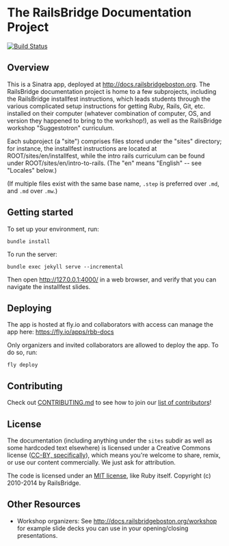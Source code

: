 # The RailsBridge Documentation Project

[![Build
Status](https://travis-ci.org/railsbridge-boston/docs.png)](https://travis-ci.org/railsbridge-boston/docs)

## Overview

This is a Sinatra app, deployed at <http://docs.railsbridgeboston.org>. The RailsBridge documentation project is home to a few subprojects, including the RailsBridge installfest instructions, which leads students through the various complicated setup instructions for getting Ruby, Rails, Git, etc. installed on their computer (whatever combination of computer, OS, and version they happened to bring to the workshop!), as well as the RailsBridge workshop "Suggestotron" curriculum.

Each subproject (a "site") comprises files stored under the "sites" directory; for instance, the installfest instructions are located at ROOT/sites/en/installfest, while the intro rails curriculum can be found under ROOT/sites/en/intro-to-rails. (The "en" means "English" -- see "Locales" below.)

(If multiple files exist with the same base name, `.step` is preferred over `.md`, and `.md` over `.mw`.)

## Getting started

To set up your environment, run:

    bundle install

To run the server:

    bundle exec jekyll serve --incremental

Then open <http://127.0.0.1:4000/> in a web browser, and verify that you can navigate the installfest slides.

## Deploying

The app is hosted at fly.io and collaborators with access can manage the app here: https://fly.io/apps/rbb-docs

Only organizers and invited collaborators are allowed to deploy the app. To do so, run:

    fly deploy

## Contributing

Check out [CONTRIBUTING.md](CONTRIBUTING.md) to see how to join our
[list of contributors](https://github.com/railsbridge-boston/docs/contributors)!

## License

The documentation (including anything under the `sites` subdir as well as some hardcoded text elsewhere) is licensed under a Creative Commons license ([CC-BY,  specifically](http://creativecommons.org/licenses/by/3.0/)), which means you're welcome to share, remix, or use our content commercially. We just ask for attribution.

The code is licensed under an [MIT license](http://opensource.org/licenses/MIT), like Ruby itself. Copyright (c) 2010-2014 by RailsBridge.

## Other Resources

- Workshop organizers: See http://docs.railsbridgeboston.org/workshop for example slide decks you can use in your opening/closing presentations.
